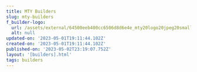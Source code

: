 ```yaml
---
title: MTY Builders
slug: mty-builders
f_builder-logo:
  url: /assets/external/64500eeb400cc6506d8d6e4e_mty20logo20jpeg20small201.jpg
  alt: null
updated-on: '2023-05-01T19:11:44.102Z'
created-on: '2023-05-01T19:11:44.102Z'
published-on: '2023-05-02T23:19:07.752Z'
layout: '[builders].html'
tags: builders
---
```



